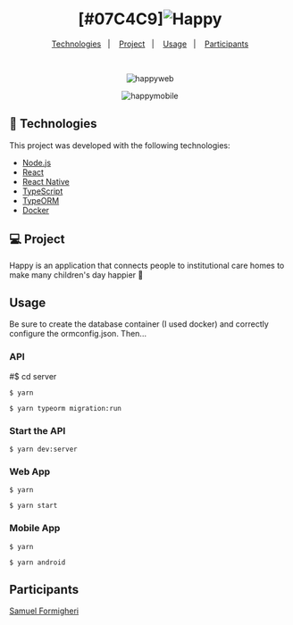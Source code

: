 <h1 align="center">
    [#07C4C9]<img alt="Happy" title="Happy" src="https://user-images.githubusercontent.com/62508848/96302086-88ef5d00-0fce-11eb-8560-7b8f9603adad.png" />
</h1>
 

<p align="center">
  <a href="#-tecnologias">Technologies</a>&nbsp;&nbsp;&nbsp;|&nbsp;&nbsp;&nbsp;
  <a href="#-projeto">Project</a>&nbsp;&nbsp;&nbsp;|&nbsp;&nbsp;&nbsp;
  <a href="#-usage">Usage</a>&nbsp;&nbsp;&nbsp;|&nbsp;&nbsp;&nbsp;
  <a href="#-participants">Participants</a>
</p>

<br>

<p align="center">
  <img alt="happyweb" title="happyweb" src="https://user-images.githubusercontent.com/62508848/96304316-44fe5700-0fd2-11eb-8671-7d242b01e051.gif" />
</p>

<p align="center">
  <img alt="happymobile" title="happymobile" src="https://user-images.githubusercontent.com/62508848/96303376-aa514880-0fd0-11eb-96f5-72d52e3d9a8f.gif" />
</p>

## 🚀 Technologies

This project was developed with the following technologies:

- [Node.js](https://nodejs.org/en/)
- [React](https://reactjs.org)
- [React Native](https://facebook.github.io/react-native/)
- [TypeScript](https://www.typescriptlang.org/)
- [TypeORM](https://typeorm.io/#/)
- [Docker](https://www.docker.com/)

## 💻 Project

Happy is an application that connects people to institutional care homes to make many children's day happier 💜

## Usage

Be sure to create the database container (I used docker) and correctly configure the ormconfig.json. 
Then...

 ### API
  #$ cd server

    $ yarn
  
    $ yarn typeorm migration:run
    
 ### Start the API
 
    $ yarn dev:server


 ### Web App
  
    $ yarn
    
    $ yarn start
    
 ### Mobile App
  
    $ yarn
    
    $ yarn android
   


## Participants

[Samuel Formigheri](https://github.com/SamuelFormigheri)
